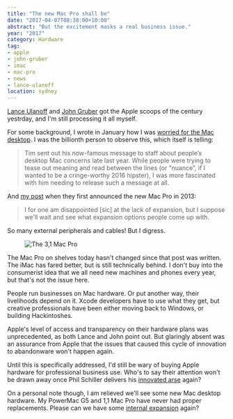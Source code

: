 ```yaml
---
title: "The new Mac Pro shall be"
date: "2017-04-07T08:38:00+10:00"
abstract: "But the excitement masks a real business issue."
year: "2017"
category: Hardware
tag:
- apple
- john-gruber
- imac
- mac-pro
- news
- lance-ulanoff
location: sydney
---
```

[Lance Ulanoff] and [John Gruber] got the Apple scoops of the century yestrday, and I'm still processing it all myself.

For some background, I wrote in January how I was [worried for the Mac desktop]. I was the billionth person to observe this, which itself is telling:

> Tim sent out his now-famous message to staff about people’s desktop Mac concerns late last year. While people were trying to tease out meaning and read between the lines (or “nuance”, if I wanted to be a cringe-worthy 2016 hipster), I was more fascinated with him needing to release such a message at all.

And [my post] when they first announced the new Mac Pro in 2013:

> I for one am disappointed [sic] at the lack of expansion, but I suppose we'll wait and see what expansion options people come up with.

So many external peripherals and cables! But I digress.

<figure><img src="https://rubenerd.com/files/2017/mac-pro@1x.jpg" alt="The 3,1 Mac Pro" srcset="https://rubenerd.com/files/2017/mac-pro@2x.jpg 2x" /></figure>

The Mac Pro on shelves today hasn't changed since that post was written. The iMac has fared better, but is still technically behind. I don't buy into the consumerist idea that we all need new machines and phones every year, but that's not the issue here.

People run businesses on Mac hardware. Or put another way, their livelihoods depend on it. Xcode developers have to use what they get, but creative professionals have been either moving back to Windows, or building Hackintoshes.

Apple's level of access and transparency on their hardware plans was unprecedented, as both Lance and John point out. But glaringly absent was an assurance from Apple that the issues that caused this cycle of innovation to abandonware won't happen again.

Until this is specifically addressed, I'd still be wary of buying Apple hardware for professional business use. Who's to say their attention won't be drawn away once Phil Schiller delivers his [innovated arse] again?

On a personal note though, I am relieved we'll see some new Mac desktop hardware. My PowerMac G5 and 1,1 Mac Pro have never had proper replacements. Please can we have some [internal expansion] again?

[Lance Ulanoff]: http://mashable.com/2017/04/04/apple-reveals-mac-pro-imac-plans/#LWlqroKqnPql
[John Gruber]: http://daringfireball.net/2017/04/the_mac_pro_lives
[my post]: https://rubenerd.com/cray-mac-pro/
[worried for the mac Desktop]: https://rubenerd.com/the-state-of-the-mac/
[innovated arse]: http://www.youtube.com/watch?v=ut_07QnzpnQ
[internal expansion]: https://rubenerd.com/mac-pro-compromises/
